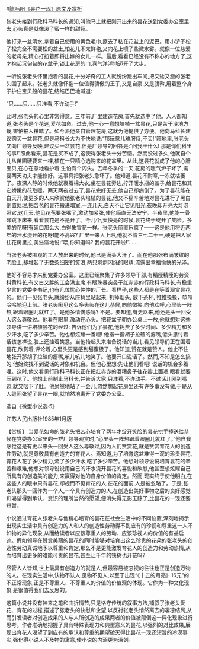 #[陈际阳《昙花一现》原文及赏析](https://www.vrrw.net/wx/15175.html)

张老头接到行政科马科长的通知,叫他马上就把刚开出来的昙花送到党委办公室里去,心头真是就像泼了蜜一样的甜畅。

他打来一盆清水,拿着自己使用的黄色毛巾,擦去了粘在花盆上的泥巴。用小铲子松了松完全不需要松的盆土,怕花儿不太鲜艳,又向花上喷了些微水雾。就像一位慈爱的老母亲,精心打扮着即将出嫁的女儿一样。最后,看看已经没有不称心的地方了,这才抱起沉甸甸的花盆子,锁上花房的门,喜气洋洋地迈开了大步。

一听说张老头怀里抱着的昙花,十分好奇的工人就纷纷跑出车间,把又矮又瘦的张老头围了起来。张老头就像怀抱一位值得骄傲的王子,又是自豪,又是骄矜,用着整个身子护住宝贝般的昙花,结结巴巴地喊道:

“只……只……只准看,不许动手!”

此时,张老头的心里非常得意。三年前,厂里建造花房,首先就选中了他。人人都知道,张老头是个花迷,爱花如命。过去,他一心一意想培植一盆昙花,只是苦于没地方栽,害怕被人糟踏了。如今派他亲自管理花房,这就为他提供了方便。他向马科长建议购买一盆昙花,但是马科长大为不快地说:“那玩意儿难服侍,不买!”暗地里,张老头又向厂领导反映,建议买一盆昙花,但是厂领导的回答是:“问我干什么! 那是你们科里的事!”照此看来,昙花是买不成了,这使得张老头十分苦恼。然而没过多久,他就自个儿从苗圃硬要来一棵,植在一只精心选购来的花盆里。从此,这昙花就成了他的心肝宝贝,在心在意地看护着,生怕有个闪失。去年冬季的一天,花房的暖气炉子坏了,需要两天功夫才能修好。这事真把张老头急坏了。他知道,昙花不耐寒,一冻就枯萎了。夜深人静的时候他就裹着棉大衣,坐在昙花旁边,拧开暖水瓶的盖子,给昙花和其它娇嫩的花取暖。两天两夜过去了,昙花完好无恙,他自己却病倒了。为了昙花能在白天开,使更多的人来欣赏他张老头培植的昙花,他又不辞辛苦地对昙花进行了黑白倒置处理,把含苞的昙花搬进暗室,一连几天,白天不让它见阳光,夜晚却开亮大灯泡照它,这几天,他见花苞要张嘴了,激动加紧张,使他简直无法安宁。半夜里,他能一骨碌跳下床来,看看昙花是不是开了。今儿个,天快亮的时候,昙花终于绽开了笑脸。多美的花呀!有碗口那么大,白得象雪花一样。张老头简直乐疯了——这是他用将近两年的汗水浇开的花呀!能不高兴? 厂里一来人上班,他就不管三七二十一,硬是把人家往花房里拉,美滋滋地说:“喂,你知道吗? 我的昙花开啦!”……

当张老头被围观的工人放出来的时候,他已是满头大汗了。而在他那张布满皱纹的老脸上,却堆起了无数条细密的笑浪,两只炯炯闪烁的眼睛,流露出幸福愉快的光泽。

他好不容易才来到党委办公室。这里已经聚集了许多领导干部,有精瘦精瘦的劳资科黄科长,有又白又胖的工会洪主席,有眼珠暴突鼻子红赤赤的行政科马科长,有稳重少言的党委李书记,也有几位忧心忡忡的厂长。看样子,这些人都是在等着观赏昙花的。他们一见张老头,就纷纷从座椅里站起来, 扔掉烟头, 放下茶杯, 推推搡搡，嘻嘻哈哈地迎上前。张老头瞅见这么多头头在这儿恭候,向他微笑,向他欢呼,心里头一阵热,跟着眼圈儿就红了。是他多情伤感吗? 不是。要知道,有史以来,他还是头一回受人这么尊敬过。他看在眼里,激动在心头。把花盆子朝办公桌上一放,他就想对这些领导讲一讲培植昙花的经过: 告诉他们为了昙花,他耗费了多少时间、多少精力和多少汗水,吃了多少辛苦。他也想炫耀一番哩! 他揩一揩胡子拉碴的瘪嘴,低头思忖着话该怎样说,脸上还挂着笑意。当他抬起头来准备说话的当儿,看见领导们正在围着昙花,欣赏着,评论着,心里头更是感到甜蜜极了。他知道,赞花就是赞人。他止不住地张开那胡子拉碴的瘪嘴,咳儿咳儿地笑了。他要开口说话了。然而,不知是怎么搞的,他始终找不到说话的对象和机会。但他心里想:先让他们看吧! 说话的机会多着哩。这时,他又看见行政科马科长正在把红赤赤的酒糟鼻子往花瓣上面凑,眼看就要压到花了。他想上前制止马科长,并告诉大家,只准看,不许动手。不过话儿刚到嘴边,就又咽下了肚。他呆然地站了一会儿,忽然想起花房里还有许多事没有做,于是从人缝间张望了昙花一眼,就悄然地离开了党委办公室。

选自《微型小说选·5》

江苏人民出版社1985年1月版



【赏析】 当爱花如命的张老头把苦心培育了两年才绽开笑脸的昙花拱手捧送给恭候在党委办公室里的一群厂领导观赏时,“心里头一阵热跟着眼圈儿就红了。”他自我感觉这是有史以来头一回受人这么尊敬过,因为人们赞赏花,就是赞赏育花人的创造性劳动,就是尊敬具有创造力的育花人。焉知道,为了培育这盆难得一观的珍贵昙花,育花人花了多少精力,流了多少汗水,吃了多少辛苦。他想对领导说说培育昙花的辛苦和艰难,他想对领导说说用自己的汗水浇开昙花的喜悦和欣慰,他甚至想炫耀自己所具有的创造美的能力,来赢得对他的自身价值的肯定。然而,现实终于使他明白,在这些人的眼中只有昙花,却视而不见育花的人,在花的面前,人是被忽略了。于是,张老头那头一回作为一个人,一个具有创造力的人,在创造出美好事物之后的良好感觉和渴望得到承认、赏识的理所当然的愿望,便消失得无影无踪了,比昙花的一现还要短暂。

小说通过育花人张老头与他精心培育的昙花在社会生活中的不同位置,深刻地揭示出现实生活中具有创造力的人和人的创造性劳动得不到应有的珍视和尊重这一人不如物的异化现象,从而给读者以应该尊重人的劳动、应该珍视人的价值的有益启迪。假如领导在赞赏美丽的昙花的同时能够对培育出这么珍贵的花朵的张老头的创造性劳动真诚地予以尊重和肯定,那么不是更能激发育花人的创造力和劳动热情,从而培育出更多的难能可贵的昙花,甚至让千年的铁树也开花吗?

尽管人人皆知,世上最具有创造力的就是人,但最容易被忽视的往往也正是创造万物的人。在现实生活中,认物不认人,见物不见人,以至于出现“《十五的月亮》16元”的不正常现象,正是不尊重人、不尊重人的价值的价值观的体现。它作为一种文化现象,是很值得我们去反思的。

这篇小说并没有神来之笔和曲折情节,只是恪守传统的叙事方法,铺叙了张老头爱花、育花的过程,描述了张老头的快慰和企望,以反衬张老头悄然离去的凄凉结局,从而引发读者对创造成果的人与人所创造的成果两者的价值被颠倒这一异化现象进行思考。作者准确地把握了具有特殊表现力和典型意义的昙花,以强烈的对比效果,展现出育花人渴望了到应有的承认和尊重的期望破灭得比昙花一现还短暂的冷漠事实,强化得小说人不及物的寓意,使小说的内涵更为深刻。

